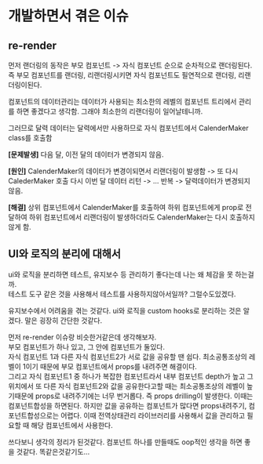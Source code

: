# 개발하면서 겪은 이슈

## re-render

먼저 랜더링의 동작은 부모 컴포넌트 -> 자식 컴포넌트 순으로 순차적으로 랜더링된다. 즉 부모 컴포넌트를 랜더링, 리랜더링시키면 자식 컴포넌트도 필연적으로 랜더링, 리랜더링이된다.

컴포넌트의 데이터관리는 데이터가 사용되는 최소한의 레벨의 컴포넌트 트리에서 관리를 하면 좋겠다고 생각함. 그래야 최소한의 리랜더링이 일어날테니까.

그러므로 달력 데이터는 달력에서만 사용하므로 자식 컴포넌트에서 CalenderMaker class를 호출함

**[문제발생]** 다음 달, 이전 달의 데이터가 변경되지 않음.

**[원인]** CalenderMaker의 데이터가 변경이되면서 리랜더링이 발생함 -> 또 다시 CalederMaker 호출 다시 이번 달 데이터 리턴 -> ... 반복 -> 달력데이터가 변경되지 않음.

**[해결]** 상위 컴포넌트에서 CalenderMaker를 호출하여 하위 컴포넌트에게 prop로 전달하여 하위 컴포넌트에서 리랜더링이 발생하더라도 CalenderMaker는 다시 호출하지않게 함.

## UI와 로직의 분리에 대해서

ui와 로직을 분리하면 테스트, 유지보수 등 관리하기 좋다는데 나는 왜 체감을 못 하는걸까. <br>
테스트 도구 같은 것을 사용해서 테스트를 사용하지않아서일까? 그럴수도있겠다.

유지보수에서 어려움을 겪는 것같다. ui와 로직을 custom hooks로 분리하는 것은 알겠다. 말은 굉장히 간단한 것같다.

먼저 re-render 이슈랑 비슷한거같은데 생각해보자. <br>
부모 컴포넌트가 하나 있고, 그 안에 컴포넌트가 둘있다. <br>
자식 컴포넌트 1과 다른 자식 컴포넌트2가 서로 값을 공유할 땐 쉽다. 최소공통조상의 레벨이 1이기 때문에 부모 컴포넌트에서 props를 내려주면 해결이다.<br>
그리고 자식 컴포넌트1 중 하나가 복잡한 컴포넌트라서 내부 컴포넌트 depth가 높고 그 위치에서 또 다른 자식 컴포넌트2와 값을 공유한다고할 때는 최소공통조상의 레벨이 높기때문에 props로 내려주기에는 너무 번거롭다. 즉 props drilling이 발생한다. 이때는 컴포넌트합성을 하면된다.
하지만 값을 공유하는 컴포넌트가 많다면 props내려주기, 컴포넌트합성으로는 어렵다. 이때 전역상태관리 라이브러리를 사용해서 값을 관리하고 필요할 때 해당 컴포넌트에서 사용한다.

쓰다보니 생각의 정리가 된것같다. 컴포넌트 하나를 만들때도 oop적인 생각을 하면 좋을 것같다. 똑같은것같기도...
